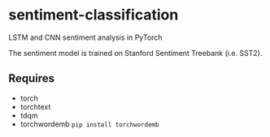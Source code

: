 # sentiment-classification
LSTM and CNN sentiment analysis in PyTorch

The sentiment model is trained on Stanford Sentiment Treebank (i.e. SST2).

## Requires
- torch 
- torchtext 
- tdqm
- torchwordemb  `pip install torchwordemb`
